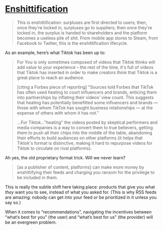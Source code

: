# [Enshittification](https://pluralistic.net/2023/01/21/potemkin-ai/)

> This is enshittification: surpluses are first directed to users; then, once they're locked in, surpluses go to suppliers; then once they're locked in, the surplus is handed to shareholders and the platform becomes a useless pile of shit. From mobile app stores to Steam, from Facebook to Twitter, this is the enshittification lifecycle.

As an example, here’s what Tiktok has been up to:

> For You is only sometimes composed of videos that Tiktok thinks will add value to your experience – the rest of the time, it's full of videos that Tiktok has inserted in order to make creators think that Tiktok is a great place to reach an audience.
> 
> [citing a Forbes piece of reporting] "Sources told Forbes that TikTok has often used heating to court influencers and brands, enticing them into partnerships by inflating their videos’ view count. This suggests that heating has potentially benefitted some influencers and brands — those with whom TikTok has sought business relationships — at the expense of others with whom it has not."
> 
> …For Tiktok…"heating" the videos posted by skeptical performers and media companies is a way to convert them to true believers, getting them to push all their chips into the middle of the table, abandoning their efforts to build audiences on other platforms (it helps that Tiktok's format is distinctive, making it hard to repurpose videos for Tiktok to circulate on rival platforms).

Ah yes, the old proprietary format trick. Will we never learn?

> [as a publisher of content, platforms] can make more money by enshittifying their feeds and charging you ransom for the privilege to be included in them.

This is really the subtle shift here taking place: products that give you what _they_ want you to see, instead of what you asked for. (This is why RSS feeds are amazing: nobody can get into your feed or be prioritized in it unless you say so.)

When it comes to “recommendations”, navigating the incentives between “what’s best for you” (the user) and “what’s best for us” (the provider) will be an evergreen problem.
